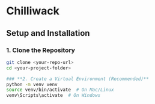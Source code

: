 # Chilliwack

## **Setup and Installation**
### **1. Clone the Repository**
```bash
git clone <your-repo-url>
cd <your-project-folder>

### **2. Create a Virtual Environment (Recommended)**
python -m venv venv
source venv/bin/activate  # On Mac/Linux
venv\Scripts\activate  # On Windows
